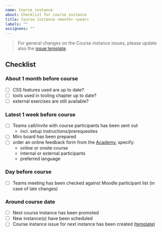 ```yaml
---
name: Course instance
about: Checklist for course instance
title: Course instance <month> <year>
labels: ""
assignees: ""
---
```


> For general changes on the Course instance issues, please update also the [issue template](https://github.com/webplatformz/css-course/blob/main/.github/ISSUE_TEMPLATE/course-instance.md).

## Checklist

### About 1 month before course

- [ ] CSS features used are up to date? 
- [ ] tools used in tooling chapter up to date? 
- [ ] external exercises are still available?

### Latest 1 week before course

- [ ] Teams call/invite with course participants has been sent out
  - incl. setup instructions/prerequesites
- [ ] Miro board has been prepared
- [ ] order an online feedback form from the [Academy](mailto:academy@zuehlke.com), specify:
  - online or onsite course
  - internal or external participants
  - preferred language

### Day before course

- [ ] Teams meeting has been checked against Moodle participant list (in case of late changes)

### Around course date

- [ ] Next course instance has been promoted
- [ ] New instance(s) have been scheduled
- [ ] Course instance issue for next instance has been created ([template](https://github.com/webplatformz/css-course/issues/new?assignees=&labels=&template=course-instance.md&title=Course+instance+%3Cmonth%3E+%3Cyear%3E))
